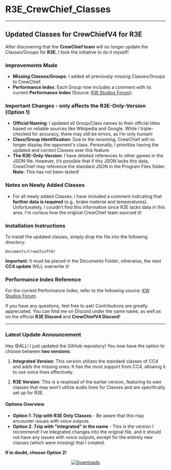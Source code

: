 # R3E_CrewChief_Classes
---
## Updated Classes for CrewChiefV4 for R3E

After discovering that the **CrewChief team** will no longer update the Classes/Groups for **R3E**, I took the initiative to do it myself!

### Improvements Made

- **Missing Classes/Groups**: I added all previously missing Classes/Groups to CrewChief.
- **Performance Index**: Each Group now includes a comment with its current **Performance Index** (Source: [KW Studios Forum](https://forum.kw-studios.com/index.php?threads/performance-index.10084/page-6#post-252538)).

### Important Changes - only affects the R3E-Only-Version (Option 1)

- **Official Naming**: I updated all Group/Class names to their official titles based on reliable sources like Wikipedia and Google. While I triple-checked for accuracy, there may still be errors, as I’m only human!
- **Class/Group Identification**: Due to the renaming, CrewChief will no longer display the opponent's class. Personally, I prioritize having the updated and correct Classes over this feature.
- **The R3E-Only-Version**: I have deleted references to other games in the JSON file. However, it’s possible that if this JSON lacks this data, CrewChief may reference the standard JSON in the Program Files folder. **Note:** This has not been tested!

### Notes on Newly Added Classes

- For all newly added Classes, I have included a comment indicating that **further data is required** (e.g., brake material and temperatures). Unfortunately, I couldn’t find this information since R3E lacks data in this area. I'm curious how the original CrewChief team sourced it!

### Installation Instructions

To install the updated classes, simply drop the file into the following directory:

```
Documents/CrewChiefV4/
```
**Important**: It must be placed in the Documents Folder; otherwise, the next **CC4 update** WILL overwrite it!

### Performance Index Reference

For the current Performance Index, refer to the following source: [KW Studios Forum](https://forum.kw-studios.com/index.php?threads/performance-index.10084/page-7#post-252813).

If you have any questions, feel free to ask! Contributions are greatly appreciated. You can find me on Discord under the same name, as well as on the official **R3E Discord** and **CrewChiefV4 Discord**!

---

### Latest Update Announcement

Hey @ALL! I just updated the GitHub repository! You now have the option to choose between **two versions**:

1. **Integrated Version**: This version utilizes the standard classes of CC4 and adds the missing ones. It has the most support from CC4, allowing it to use voice lines effectively.
   
2. **R3E Version**: This is a reupload of the earlier version, featuring its own classes that may won’t utilize audio lines for Classes and are specifically set up for R3E.

#### Options Overview

- **Option 1**: **7zip with R3E Only Classes** - Be aware that this may encounter issues with voice outputs.
- **Option 2**: **7zip with "integrated" in the name** - This is the version I recommend! I’ve integrated changes into the original file, and it should not have any issues with voice outputs, except for the entirely new classes (which were missing) that I created.

**If in doubt, choose Option 2!**

<p align="center">
    <a href="https://github.com/ToastyBanK3nobi/R3E_CrewChief_Classes/releases">
        <img src="https://img.shields.io/github/downloads/ToastyBanK3nobi/R3E_CrewChief_Classes/total.svg?style=flat-square&label=Downloads" alt="Downloads">
    </a>
</p>


